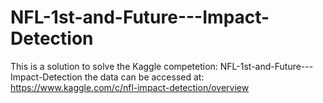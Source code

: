 # NFL-1st-and-Future---Impact-Detection
This is a solution to solve the Kaggle competetion: 
NFL-1st-and-Future---Impact-Detection
the data can be accessed at:  https://www.kaggle.com/c/nfl-impact-detection/overview
